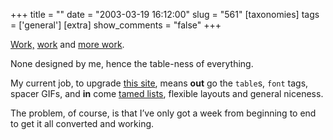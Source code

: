 +++
title = ""
date = "2003-03-19 16:12:00"
slug = "561"
[taxonomies]
tags = ['general']
[extra]
show_comments = "false"
+++

[Work,](http://ibs001.colo.firstnet.net.uk/wildlife/home/index.jsp "Not my doing") [work](http://ibs001.colo.firstnet.net.uk/heritage/home/index.jsp "not me either") and [more work](http://www.theartshopper.com/browse/ "pffff").

None designed by me, hence the table-ness of everything.

My current job, to upgrade [this site](http://photos.shetland-museum.org.uk/ShetlandMuseum/controller "Shetlands Museum"), means **out** go the `table`s, `font` tags, spacer GIFs, and **in** come [tamed lists](http://www.alistapart.com/stories/taminglists/ "taming lists: a list apart"), flexible layouts and general niceness.

The problem, of course, is that I’ve only got a week from beginning to end to get it all converted and working.
